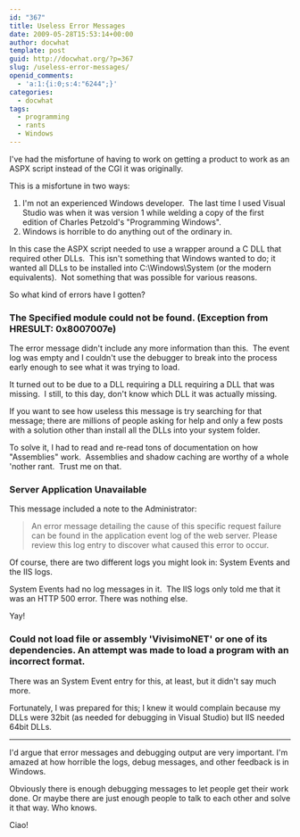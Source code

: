 ```yaml
---
id: "367"
title: Useless Error Messages
date: 2009-05-28T15:53:14+00:00
author: docwhat
template: post
guid: http://docwhat.org/?p=367
slug: /useless-error-messages/
openid_comments:
  - 'a:1:{i:0;s:4:"6244";}'
categories:
  - docwhat
tags:
  - programming
  - rants
  - Windows
---
```


I've had the misfortune of having to work on getting a product to work as an
ASPX script instead of the CGI it was originally.

This is a misfortune in two ways:

<ol>
	<li>I'm not an experienced Windows developer.  The last time I used Visual Studio was when it was version 1 while welding a copy of the first edition of Charles Petzold's "Programming Windows".</li>
	<li>Windows is horrible to do anything out of the ordinary in.</li>
</ol>
In this case the ASPX script needed to use a wrapper around a C DLL that required other DLLs.  This isn't something that Windows wanted to do; it wanted all DLLs to be installed into C:\Windows\System (or the modern equivalents).  Not something that was possible for various reasons.

So what kind of errors have I gotten?

<h3>The Specified module could not be found. (Exception from HRESULT: 0x8007007e)</h3>
The error message didn't include any more information than this.  The event log was empty and I couldn't use the debugger to break into the process early enough to see what it was trying to load.

It turned out to be due to a DLL requiring a DLL requiring a DLL that was
missing.  I still, to this day, don't know which DLL it was actually missing.

If you want to see how useless this message is try searching for that message;
there are millions of people asking for help and only a few posts with a
solution other than install all the DLLs into your system folder.

To solve it, I had to read and re-read tons of documentation on how
"Assemblies" work.  Assemblies and shadow caching are worthy of a whole
'nother rant.  Trust me on that.

<h3>Server Application Unavailable</h3>
This message included a note to the Administrator:
<blockquote>An error message detailing the cause of this specific request failure can be found in the application event log of the web server. Please review this log entry to discover what caused this error to occur.</blockquote>
Of course, there are two different logs you might look in: System Events and the IIS logs.

System Events had no log messages in it.  The IIS logs only told me that it
was an HTTP 500 error. There was nothing else.

Yay!

<h3>Could not load file or assembly 'VivisimoNET' or one of its dependencies. An attempt was made to load a program with an incorrect format.</h3>

There was an System Event entry for this, at least, but it didn't say much
more.

Fortunately, I was prepared for this; I knew it would complain because my DLLs
were 32bit (as needed for debugging in Visual Studio) but IIS needed 64bit
DLLs.

<hr />

I'd argue that error messages and debugging output are very important. I'm
amazed at how horrible the logs, debug messages, and other feedback is in
Windows.

Obviously there is enough debugging messages to let people get their work
done. Or maybe there are just enough people to talk to each other and solve it
that way. Who knows.

Ciao!
